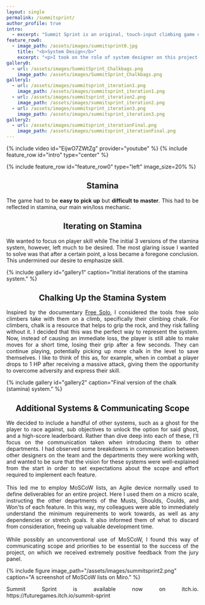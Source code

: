 ```yaml
---
layout: single
permalink: /summitsprint/
author_profile: true
intro:
  - excerpt: "Summit Sprint is an original, touch-input climbing game developed by a 16-person team in Unity as part of an interdisciplinary project completed at Futuregames in conjunction with [Turborilla](https://www.turborilla.com/ ), who supplied a request for proposal. Our goal was to create a game that would fit with Turborilla's existing catalogue of extreme sports titles."
feature_row0:
  - image_path: /assets/images/summitsprint0.jpg
    title: "<b>System Design</b>"
    excerpt: "<p>I took on the role of system designer on this project. After the team had decided which mechanics to include in the game, I began designing the underlying systems that would support those mechanics. The main system I will highlight here is the \"stamina\" system, which eventually would come to be called the chalk system.</p>"
gallery0:
  - url: /assets/images/SummitSprint_Chalkbags.png
    image_path: /assets/images/SummitSprint_Chalkbags.png
gallery1:
  - url: /assets/images/summitsprint_iteration1.png
    image_path: /assets/images/summitsprint_iteration1.png
  - url: /assets/images/summitsprint_iteration2.png
    image_path: /assets/images/summitsprint_iteration2.png
  - url: /assets/images/summitsprint_iteration3.png
    image_path: /assets/images/summitsprint_iteration3.png
gallery2:
  - url: /assets/images/summitsprint_iterationFinal.png
    image_path: /assets/images/summitsprint_iterationFinal.png
---
```

{% include video id="EijwO7ZWtZg" provider="youtube" %}
{% include feature_row id="intro" type="center" %}

{% include feature_row id="feature_row0" type="left" image_size=20% %}

<h2 align=center>Stamina</h2>
<p align=justify>The game had to be <b>easy to pick up</b> but <b>difficult to master</b>. This had to be reflected in stamina, our main win/loss mechanic.</p>

<h2 align=center>Iterating on Stamina</h2>
<p align=justify>We wanted to focus on player skill while The initial 3 versions of the stamina system, however, left much to be desired. The most glaring issue I wanted to solve was that after a certain point, a loss became a foregone conclusion. This undermined our desire to emphasize skill.</p>

{% include gallery id="gallery1" caption="Initial iterations of the stamina system." %}

<h2 align=center>Chalking Up the Stamina System</h2>
<p align=justify>Inspired by the documentary <a href="https://films.nationalgeographic.com/free-solo">Free Solo</a>, I considered the tools free solo climbers take with them on a climb, specifically their climbing chalk. For climbers, chalk is a resource that helps to grip the rock, and they risk falling without it. I decided that this was the perfect way to represent the system. Now, instead of causing an immediate loss, the player is still able to make moves for a short time, losing their grip after a few seconds. They can continue playing, potentially picking up more chalk in the level to save themselves. I like to think of this as, for example, when in combat a player drops to 1 HP after receiving a massive attack, giving them the opportunity to overcome adversity and express their skill.</p>
{% include gallery id="gallery2" caption="Final version of the chalk (stamina) system." %}

<h2 align=center>Additional Systems & Communicating Scope</h2>
<p align=justify>We decided to include a handful of other systems, such as a ghost for the player to race against, sub objectives to unlock the option for said ghost, and a high-score leaderboard. Rather than dive deep into each of these, I'll focus on the communication taken when introducing them to other departments. I had observed some breakdowns in communication between other designers on the team and the departments they were working with, and wanted to be sure that the vision for these systems were well-explained from the start in order to set expectations about the scope and effort required to implement each feature.<br/><br/>This led me to employ MoSCoW lists, an Agile device normally used to define deliverables for an entire project. Here I used them on a micro scale, instructing the other departments of the Musts, Shoulds, Coulds, and Won'ts of each feature. In this way, my colleagues were able to immediately understand the minimum requirements to work towards, as well as any dependencies or stretch goals. It also informed them of what to discard from consideration, freeing up valuable development time.<br/><br/>While possibly an unconventional use of MoSCoW, I found this way of communicating scope and priorities to be essential to the success of the project, on which we received extremely positive feedback from the jury panel.</p>
{% include figure image_path="/assets/images/summitsprint2.png" caption="A screenshot of MoSCoW lists on Miro." %}
<p align=justify>Summit Sprint is available now on itch.io. https://futuregames.itch.io/summit-sprint</p>